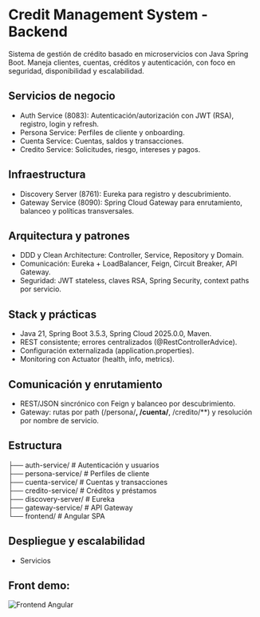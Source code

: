 # Credit Management System - Backend

Sistema de gestión de crédito basado en microservicios con Java Spring Boot. Maneja clientes, cuentas, créditos y autenticación, con foco en seguridad, disponibilidad y escalabilidad.

## Servicios de negocio
- Auth Service (8083): Autenticación/autoriza­ción con JWT (RSA), registro, login y refresh.
- Persona Service: Perfiles de cliente y onboarding.
- Cuenta Service: Cuentas, saldos y transacciones.
- Credito Service: Solicitudes, riesgo, intereses y pagos.

## Infraestructura
- Discovery Server (8761): Eureka para registro y descubrimiento.
- Gateway Service (8090): Spring Cloud Gateway para enrutamiento, balanceo y políticas transversales.

## Arquitectura y patrones
- DDD y Clean Architecture: Controller, Service, Repository y Domain.
- Comunicación: Eureka + LoadBalancer, Feign, Circuit Breaker, API Gateway.
- Seguridad: JWT stateless, claves RSA, Spring Security, context paths por servicio.

## Stack y prácticas
- Java 21, Spring Boot 3.5.3, Spring Cloud 2025.0.0, Maven.
- REST consistente; errores centralizados (@RestControllerAdvice).
- Configuración externalizada (application.properties).
- Monitoring con Actuator (health, info, metrics).

## Comunicación y enrutamiento
- REST/JSON sincrónico con Feign y balanceo por descubrimiento.
- Gateway: rutas por path (/persona/**, /cuenta/**, /credito/**) y resolución por nombre de servicio.

## Estructura
├── auth-service/          # Autenticación y usuarios  
├── persona-service/       # Perfiles de cliente  
├── cuenta-service/        # Cuentas y transacciones  
├── credito-service/       # Créditos y préstamos  
├── discovery-server/      # Eureka  
├── gateway-service/       # API Gateway  
└── frontend/              # Angular SPA

## Despliegue y escalabilidad
- Servicios

## Front demo:
![Frontend Angular](assets/frontgif.gif)
